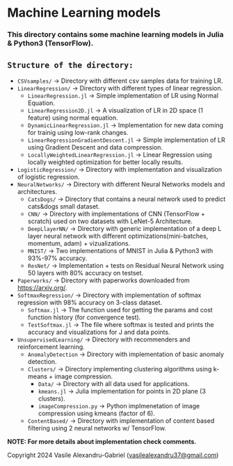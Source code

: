 # Machine Learning models

### This directory contains some machine learning models in Julia & Python3 (TensorFlow).

## `Structure of the directory:`
  * `CSVsamples/` -> Directory with different csv samples data for training LR. 
  * `LinearRegression/` -> Directory with different types of linear regression.
    * `LinearRegression.jl` -> Simple implementation of LR using Normal Equation.
    * `LinearRegression2D.jl` -> A visualization of LR in 2D space (1 feature) using normal equation.
    * `DynamicLinearRegression.jl` -> Implementation for new data coming for trainig using low-rank changes.
    * `LinearRegressionGradientDescent.jl` -> Simple implementation of LR using Gradient Descent and data compression.
    * `LocallyWeightedLinearRegression.jl` -> Linear Regression using locally weighted optimization for better locally results.
  * `LogisticRegression/` -> Directory with implementation and visualization of logistic regression.
  * `NeuralNetworks/` -> Directory with different Neural Networks models and architectures.
    * `CatsDogs/` -> Directory that contains a neural network used to predict cats&dogs small dataset.
    * `CNN/` ->  Directory with implementations of CNN (TensorFlow + scratch) used on two datasets with LeNet-5 Architecture.
    * `DeepLlayerNN/` -> Directory with generic implementation of a deep L layer neural network with different optimizations(mini-batches, momentum, adam) + vizualizations.
    * `MNIST/` -> Two implementations of MNIST in Julia & Python3 with 93%-97% accuracy.
    * `ResNet/` -> Implementation + tests on Residual Neural Network using 50 layers with 80% accuracy on testset.
  * `Paperworks/` -> Directory with paperworks downloaded from https://arxiv.org/.
  * `SoftmaxRegression/` -> Directory with implementation of softmax regression with 98% accuracy on 3-class dataset.
    * `Softmax.jl` -> The function used for getting the params and cost function history (for convergence test).
    * `TestSoftmax.jl` -> The file where softmax is tested and prints the accuracy and visualizations for J and data points.
  * `UnsupervisedLearning/` -> Directory with recommenders and reinforcement learning.
    * `AnomalyDetection` -> Directory with implementation of basic anomaly detection.
    * `Clusters/` -> Directory implementing clustering algorithms using k-means + image compression.
      * `Data/` -> Directory with all data used for applications.
      * `kmeans.jl` -> Julia implementation for points in 2D plane (3 clusters).
      * `imageCompression.py` -> Python implmenetation of image compression using kmeans (factor of 6).
    * `ContentBased/` -> Directory with implementation of content based filtering using 2 neural networks w/ TensorFlow.
    

**NOTE: For more details about implementation check comments.**

Copyright 2024 Vasile Alexandru-Gabriel (vasilealexandru37@gmail.com)
